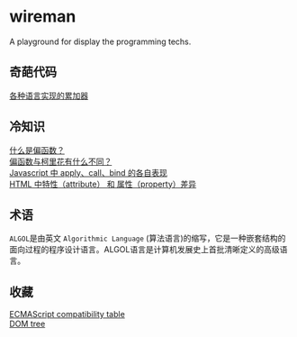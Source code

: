# wireman
A playground for display the programming techs.


## 奇葩代码
[各种语言实现的累加器](./geeks/accumulator.md)       


## 冷知识
[什么是偏函数？](./trivia/partial-application.md)      
[偏函数与柯里花有什么不同？](./trivia/currying-partial-application.md)         
[Javascript 中 apply、call、bind 的各自表现](./trivia/apply-call-difference.md)      
[HTML 中特性（attribute） 和 属性（property）差异](./trivia/properties-attributes.md)      


## 术语
`ALGOL`是由英文 `Algorithmic Language` (算法语言)的缩写，它是一种嵌套结构的面向过程的程序设计语言。ALGOL语言是计算机发展史上首批清晰定义的高级语言。

## 收藏

[ECMAScript compatibility table](https://kangax.github.io/compat-table/es6/)          
[DOM tree](https://javascript.info/dom-nodes)        
